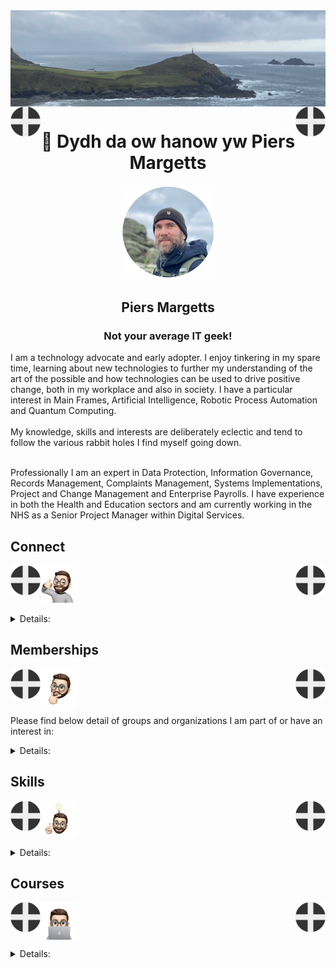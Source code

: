 <img align="center" src="/images/image.jpeg">
<img align="left" src="/images/Flag - St Piran.svg" width="48"><img align="right" src="/images/Flag - St Piran.svg" width="48"> <h1 align="center">👋 Dydh da ow hanow yw Piers Margetts</h1> 
<p align="center">
<img src="/images/PM Circle.png" width="150"></p>
<h2 align="center">Piers Margetts<br>
<h3 align="center">Not your average IT geek!</h3>        
I am a technology advocate and early adopter. I enjoy tinkering in my spare time, learning about new technologies to further my understanding of the art of the possible and how technologies can be used to drive positive change, both in my workplace and also in society. I have a particular interest in Main Frames, Artificial Intelligence, Robotic Process Automation and Quantum Computing. <br><br>
My knowledge, skills and interests are deliberately eclectic and tend to follow the various rabbit holes I find myself going down. <br><br>

Professionally I am an expert in Data Protection, Information Governance, Records Management, Complaints Management, Systems Implementations, Project and Change Management and Enterprise Payrolls. I have experience in both the Health and Education sectors and am currently working in the NHS as a Senior Project Manager within Digital Services.

</p>


## Connect
<img align="left" src="/images/Flag - St Piran.svg" width="48"><img align="right" src="/images/Flag - St Piran.svg" width="48"> <img height="60" src="/images/connect-sticker.png">

<details>

<summary>Details:</summary>

</details>

## Memberships
<img align="left" src="/images/Flag - St Piran.svg" width="48"><img align="right" src="/images/Flag - St Piran.svg" width="48"> <img height="60" align="center" src="/images/thoughtful-sticker.png">

Please find below detail of groups and organizations I am part of or have an interest in:
<details>

<summary>Details:</summary>

[Royal Society of Arts](https://www.thersa.org/) (RSA)
<br>
[Royal Institution](https://www.rigb.org/) (Ri)
<br>
[Royal Society of Literature](https://rsliterature.org/) (RSL)
<br>
[Institute of Continuing Professional Development](https://www.cpdinstitute.org/) (iCPD)
<br>
[British Computer Society]( https://www.bcs.org/) (BCS)
<br>
[International Db2 Users Group](https://www.idug.org/home) (IDUG)
<br>
[Human Creator Alliance](https://humancreatoralliance.org/) (HCA)
<br>
[Cybernetics Society](https://cybsoc.org/)(CybS)
<br>
[Rexx Language Association](https://www.rexxla.org/) (RexxLA)
</details>

## Skills
<img align="left" src="/images/Flag - St Piran.svg" width="48"><img align="right" src="/images/Flag - St Piran.svg" width="48"> <img height="60" align="center" src="/images/ideas-sticker.png">

<details>

<summary>Details:</summary>

</details>


## Courses
<img align="left" src="/images/Flag - St Piran.svg" width="48"><img align="right" src="/images/Flag - St Piran.svg" width="48">
<img height="60" align="center" src="/images/skills-sticker.png">

<details>

<summary>Details:</summary>



### OpenLearn
To view my Open University OpenLearn profile and acheivements please click [here](https://www.open.edu/openlearn/profiles/zv599976)
<br>

### Credly Badges
To see all my Credly badges please click [here](https://www.credly.com/users/piers-margetts/badges)
<br>
<br>
My most recent badges:
<br>
<br>
<!--START_SECTION:badges-->
[![Generative AI: Impact, Considerations, and Ethical Issues](https://images.credly.com/size/110x110/images/825f820e-800b-4b5f-bed4-2ea4cf856e5b/image.png)](http://www.credly.com/badges/6a8561c3-b192-4b31-a47e-e3d9d06c1bec "Generative AI: Impact, Considerations, and Ethical Issues")
[![Generative AI: Business Transformation and Career Growth](https://images.credly.com/size/110x110/images/9fde66ff-5b88-4ada-be3f-8c466694b428/image.png)](http://www.credly.com/badges/0c92287d-fa30-4614-847b-54da8c12d123 "Generative AI: Business Transformation and Career Growth")
[![Generative AI: Foundation Models and Platforms](https://images.credly.com/size/110x110/images/69555de5-5d92-41e9-a2d6-6d5af1aabcf0/image.png)](http://www.credly.com/badges/1e8a1482-4723-408e-872c-5560dd74978d "Generative AI: Foundation Models and Platforms")
[![Generative AI: Prompt Engineering](https://images.credly.com/size/110x110/images/d2ee9e20-a398-40cb-95bb-4d2020956fe7/image.png)](http://www.credly.com/badges/965c84ab-ae13-449d-bc4d-499809df7a07 "Generative AI: Prompt Engineering")
[![Generative AI Essentials](https://images.credly.com/size/110x110/images/75d6dc6d-3c20-4e98-8573-cbcddd622f0e/image.png)](http://www.credly.com/badges/920da52d-b020-4926-a1b5-602e49a6b84f "Generative AI Essentials")
[![Getting Started with SAS and Kubernetes](https://images.credly.com/size/110x110/images/7a75e853-0c2f-4c40-817c-f3360ee34131/image.png)](http://www.credly.com/badges/4169c7a3-3ce7-4471-806a-4276d4ef3f37 "Getting Started with SAS and Kubernetes")
[![Data Literacy in Practice](https://images.credly.com/size/110x110/images/faaa1826-703f-4df8-9db9-4d297927f8fd/168058-badges-Learn-DataLiteracy.png)](http://www.credly.com/badges/30692e90-9570-4d16-bae9-c561e34d6010 "Data Literacy in Practice")
[![IBM CLM® for SAFe® - Level 1](https://images.credly.com/size/110x110/images/ec58ffe5-e04f-49a9-bcd8-1aeb09bc91f9/IBM_CLM_for_SAFe_L1_Bronze.png)](http://www.credly.com/badges/35a755d0-3988-4104-92ea-84962c9efa8c "IBM CLM® for SAFe® - Level 1")
[![Neuro-Symbolic AI Essentials](https://images.credly.com/size/110x110/images/4f2fd557-268e-4b82-bab9-14b46989fde9/image.png)](http://www.credly.com/badges/9cc2a515-2aba-4b1b-be5b-1bbb5720766a "Neuro-Symbolic AI Essentials")
[![z/Architecture Assembler Language - Part 2: Machine Instructions](https://images.credly.com/size/110x110/images/a77edd97-b8f9-4b6b-8a05-8f28f7b3ab92/image.png)](http://www.credly.com/badges/42f85367-2241-4a97-82ad-92c0babed3c2 "z/Architecture Assembler Language - Part 2: Machine Instructions")
[![Fundamentals of Agile Project Management](https://images.credly.com/size/110x110/images/2677386a-c65f-4d4d-89f2-5b0babbc77d2/KickoffAgileBadge.png)](http://www.credly.com/badges/317f84c3-a333-4b9f-856e-e456aab7d429 "Fundamentals of Agile Project Management")
[![Fundamentals of Predictive Project Management](https://images.credly.com/size/110x110/images/37f7183c-9a25-4c72-916d-0c21572f5875/image.png)](http://www.credly.com/badges/09f5bd2c-ad01-4264-8fe3-4f66c61ad03a "Fundamentals of Predictive Project Management")
[![Generative AI Overview for Project Managers](https://images.credly.com/size/110x110/images/05de6fa7-8633-437c-80b5-7ee73779a87f/image.png)](http://www.credly.com/badges/2bddcb3a-feaf-4c97-8bce-d79ca493c7dc "Generative AI Overview for Project Managers")
[![IBM Process Mining - Business Analyst - Intermediate](https://images.credly.com/size/110x110/images/6172f032-be56-4e42-a454-7151b38e993e/image.png)](http://www.credly.com/badges/3c8ee98f-a221-4507-baad-1d2fd802d12f "IBM Process Mining - Business Analyst - Intermediate")
[![Maximo Application Suite Introduction 2024](https://images.credly.com/size/110x110/images/63d30c6d-6947-4d2d-9188-b1485ed43033/Maximo_20Application_20Suite_20Introduction_202024.png)](http://www.credly.com/badges/3db1350e-431c-4ecf-ab4c-a808dd6e9d0b "Maximo Application Suite Introduction 2024")
[![IBM Planning Analytics for Microsoft Excel V2.0.x Analyze Data](https://images.credly.com/size/110x110/images/e55fe04c-ff44-45bd-9eb9-6ce1011176e9/image.png)](http://www.credly.com/badges/76d14a56-8072-4b47-b874-d9aecb1f2507 "IBM Planning Analytics for Microsoft Excel V2.0.x Analyze Data")
[![IMS Database Application Programming](https://images.credly.com/size/110x110/images/80907529-1762-4539-a212-018ef9dee81f/image.png)](http://www.credly.com/badges/037f78f5-4a5a-4745-8aee-c34a2a8e1d3e "IMS Database Application Programming")
[![IMS Fast Path Implementation](https://images.credly.com/size/110x110/images/a25cb3f7-783c-4003-9efc-4624fe9873c2/image.png)](http://www.credly.com/badges/cf77a34f-32dd-435b-a8d7-f86ffa5a1a37 "IMS Fast Path Implementation")
[![Fundamentals of IBM Cloud Associate SRE V2](https://images.credly.com/size/110x110/images/4520725d-b82b-4914-8d66-9924a361ed0b/image.png)](http://www.credly.com/badges/ca45096c-b8bb-40fc-bd5f-fffd31992dc5 "Fundamentals of IBM Cloud Associate SRE V2")
[![IMS Database Performance and Tuning](https://images.credly.com/size/110x110/images/7710e457-de89-46d2-a57f-1a22d4a37b6d/image.png)](http://www.credly.com/badges/aed843cd-6758-452a-ae5e-69658ca12d06 "IMS Database Performance and Tuning")
[![IMS Data Sharing](https://images.credly.com/size/110x110/images/4feb1db5-4838-42f0-8f15-48e0f7d65cd8/image.png)](http://www.credly.com/badges/f85a81ef-dba7-4fd7-89d3-dc4642a1d03a "IMS Data Sharing")
[![IMS System Programming in a DBCTL Environment](https://images.credly.com/size/110x110/images/4a983234-9f68-4772-b603-5896f58fd20b/image.png)](http://www.credly.com/badges/a8c78207-33c8-49f4-b741-463553d6e9a0 "IMS System Programming in a DBCTL Environment")
[![COBOL Programming with VSCode](https://images.credly.com/size/110x110/images/e4bc9868-9e6f-45be-adc6-8e075dd4e23c/image.png)](http://www.credly.com/badges/588cdcc0-cbcc-496a-b92f-8f248028d7f7 "COBOL Programming with VSCode")
[![Robots are coming! Build IoT apps with Watson AI, Swift, and Node-RED](https://images.credly.com/size/110x110/images/04643f18-f39a-40b5-b769-82a08d826deb/Building_IoT_Applications_Swift_-_NodeRed_-_IDSN.png)](http://www.credly.com/badges/13cde84e-8012-4cdf-9123-2b10eb9514bb "Robots are coming! Build IoT apps with Watson AI, Swift, and Node-RED")
[![IMS High Availabiity Large Database (HALDB)](https://images.credly.com/size/110x110/images/af1c18cb-8cfa-4af2-9aaf-41e6ce0c4a91/image.png)](http://www.credly.com/badges/7f75f27a-0b57-420b-a07e-1a9740f1ceb0 "IMS High Availabiity Large Database (HALDB)")
[![Introduction to the PL/I Programming Language](https://images.credly.com/size/110x110/images/c2f2afd2-672b-4bab-be9d-34250587a53a/Intro_20to_20the_20PL_20I_20Programming_20Language.png)](http://www.credly.com/badges/b03a43c5-2bce-493e-8d1a-26a47e0c6242 "Introduction to the PL/I Programming Language")
[![IMS System Programming: Database and Transaction Management](https://images.credly.com/size/110x110/images/9c763355-cf49-44b5-ba70-fcef86f09430/image.png)](http://www.credly.com/badges/4dd94716-cf9f-446e-87c0-06c0ebe58baf "IMS System Programming: Database and Transaction Management")
[![IMS Database Recovery Control (DBRC)](https://images.credly.com/size/110x110/images/6d8d1302-9500-4d0e-b54c-3003b0f7618c/image.png)](http://www.credly.com/badges/a5a620a2-bca6-4197-b59a-832d9a26d0a8 "IMS Database Recovery Control (DBRC)")
[![IBM Business Automation Workflow - Tech Jam](https://images.credly.com/size/110x110/images/c199e284-0374-4e69-a3c2-b6cba93e7d9b/image.png)](http://www.credly.com/badges/898bf2b5-be44-47a0-a21f-d5836ffe9440 "IBM Business Automation Workflow - Tech Jam")
[![Automatic Binary Optimizer for z/OS Essentials V2](https://images.credly.com/size/110x110/images/31d5e977-0664-47a4-a21e-11b7f2f10b1f/image.png)](http://www.credly.com/badges/8303e554-4022-4630-bce0-04188f53b567 "Automatic Binary Optimizer for z/OS Essentials V2")
[![IBM Automation Document Processing Tech Jam](https://images.credly.com/size/110x110/images/40f6086c-637f-4aee-929e-021acfc0736a/image.png)](http://www.credly.com/badges/6d851be2-6c97-49b5-ad78-6b2b9d1e6ffb "IBM Automation Document Processing Tech Jam")
[![Attack Flows v2: How to Model and Sequence Attacks](https://images.credly.com/size/110x110/images/7c65e33e-e4f7-41cf-bb2d-04372b4d5a17/image.png)](http://www.credly.com/badges/5c389c79-0d1f-4f1a-8ca7-2f2d33513e9b "Attack Flows v2: How to Model and Sequence Attacks")
[![Technical Introduction to Cybersecurity 1.0](https://images.credly.com/size/110x110/images/38484a57-5b41-4411-aaf3-63030da63993/image.png)](http://www.credly.com/badges/f98a6eed-915b-46e9-a1b3-f47961410094 "Technical Introduction to Cybersecurity 1.0")
[![IBM Robotic Process Automation - Tech Jam](https://images.credly.com/size/110x110/images/20c3af2c-2f43-48b4-9a6c-b33db1401032/image.png)](http://www.credly.com/badges/4b069f6c-fae2-4b0a-8f07-e79ae39522a1 "IBM Robotic Process Automation - Tech Jam")
[![Data Science for Business - Level 2](https://images.credly.com/size/110x110/images/fcfe3eb4-19f2-47f5-af31-1f33b659d6ed/Data_Sci_Business_Level_2_-_CC_-_2019.png)](http://www.credly.com/badges/c813f898-e956-4fb8-b7e5-c344282ffcbd "Data Science for Business - Level 2")
[![Introduction to the Threat Landscape 2.0](https://images.credly.com/size/110x110/images/083854d8-3a8f-465c-b414-19507f9703d9/image.png)](http://www.credly.com/badges/1fce3337-b111-42ac-b01b-d6bcccdee9d7 "Introduction to the Threat Landscape 2.0")
[![Getting Started in Cybersecurity 2.0](https://images.credly.com/size/110x110/images/39641a02-c97f-40d0-8773-d3a475954e9e/image.png)](http://www.credly.com/badges/04fb5ae3-f322-402a-a38f-f4b5de97bd6f "Getting Started in Cybersecurity 2.0")
[![Proofpoint Certified Identity Threat Specialist 2023](https://images.credly.com/size/110x110/images/ae3eebcf-3706-41eb-b4ea-df4edb489853/image.png)](http://www.credly.com/badges/d4a25dec-a1eb-4f0f-ad11-966ef22f09ac "Proofpoint Certified Identity Threat Specialist 2023")
[![MRO Inventory Optimization Technical Essentials](https://images.credly.com/size/110x110/images/c2eecfad-352d-4904-97c1-70da516aec59/MRO_20Inventory_20Optimization_20Technical_20Essentials.png)](http://www.credly.com/badges/7fb23a05-f8b6-4da0-b75d-0cbe25140dde "MRO Inventory Optimization Technical Essentials")
[![IMS Shared Queues](https://images.credly.com/size/110x110/images/13011da4-e45d-42f9-a53a-17d1c00b183c/image.png)](http://www.credly.com/badges/13839bfe-6159-40af-aba0-104206e2c07b "IMS Shared Queues")
[![Applied Data Science with R - Level 2](https://images.credly.com/size/110x110/images/22c81aed-7c41-4043-ad1e-119c73a44f54/Applied_Data_Science_with_R.png)](http://www.credly.com/badges/bfe3f162-d400-4c94-87f3-3cbb53bb01f1 "Applied Data Science with R - Level 2")
[![IBM Planning Analytics V2.0.x Administration](https://images.credly.com/size/110x110/images/c97de336-1097-4061-86e9-381a0f8f51e6/image.png)](http://www.credly.com/badges/b04a2b2f-b9a2-4f34-8509-b1a409922e94 "IBM Planning Analytics V2.0.x Administration")
[![Practical Introduction to Quantum-Safe Cryptography](https://images.credly.com/size/110x110/images/53629652-f0f2-4bc8-abfd-444c366d3cf6/image.png)](http://www.credly.com/badges/3e0584fd-a77d-4736-8409-3f94ccc0f583 "Practical Introduction to Quantum-Safe Cryptography")
[![Basics of Quantum Information](https://images.credly.com/size/110x110/images/60cbe993-f35f-4b98-b7f6-8cd51233fe2a/image.png)](http://www.credly.com/badges/079fcacb-e855-441e-8fa4-ad9550ba5651 "Basics of Quantum Information")
[![IMS Transaction Manager Application Programming](https://images.credly.com/size/110x110/images/b62a2ded-ae52-4402-98b6-6ee90c461a0b/image.png)](http://www.credly.com/badges/9496d837-7da1-4911-bfe7-fdbb28e52762 "IMS Transaction Manager Application Programming")
[![IMS Database Fundamentals](https://images.credly.com/size/110x110/images/368c064b-04f2-430f-8048-907a268d918e/image.png)](http://www.credly.com/badges/25cd8f77-d3cb-4fb6-b4a2-a6edac82925e "IMS Database Fundamentals")
[![IMS Fundamentals](https://images.credly.com/size/110x110/images/30922a3d-fc08-4507-bf70-e62a082e05e8/image.png)](http://www.credly.com/badges/8de45e8d-1dd8-4d07-8817-64683704afcb "IMS Fundamentals")
[![IMS Transaction Manager Performance Analysis](https://images.credly.com/size/110x110/images/3fa3eb54-9109-490a-abd9-c547245f70f9/image.png)](http://www.credly.com/badges/e850e479-0763-4a75-8dc3-1797059746e5 "IMS Transaction Manager Performance Analysis")
<!--END_SECTION:badges-->
</details>
